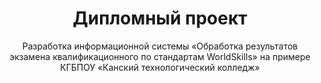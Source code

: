 <div align="center">

# Дипломный проект
Разработка информационной системы «Обработка результатов экзамена квалификационного по стандартам WorldSkills» на примере КГБПОУ «Канский технологический колледж» 

</div>